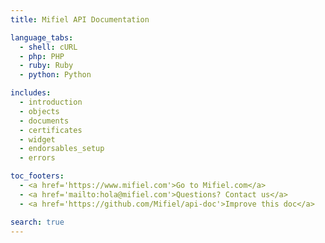 ```yaml
---
title: Mifiel API Documentation

language_tabs:
  - shell: cURL
  - php: PHP
  - ruby: Ruby
  - python: Python

includes:
  - introduction
  - objects
  - documents
  - certificates
  - widget
  - endorsables_setup
  - errors

toc_footers:
  - <a href='https://www.mifiel.com'>Go to Mifiel.com</a>
  - <a href='mailto:hola@mifiel.com'>Questions? Contact us</a>
  - <a href='https://github.com/Mifiel/api-doc'>Improve this doc</a>

search: true
---
```

